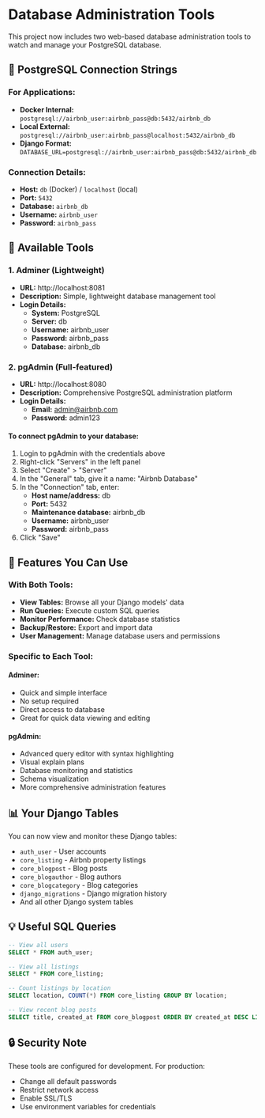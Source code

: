 # Database Administration Tools

This project now includes two web-based database administration tools to watch and manage your PostgreSQL database.

## 🔗 PostgreSQL Connection Strings

### For Applications:
- **Docker Internal:** `postgresql://airbnb_user:airbnb_pass@db:5432/airbnb_db`
- **Local External:** `postgresql://airbnb_user:airbnb_pass@localhost:5432/airbnb_db`
- **Django Format:** `DATABASE_URL=postgresql://airbnb_user:airbnb_pass@db:5432/airbnb_db`

### Connection Details:
- **Host:** `db` (Docker) / `localhost` (local)
- **Port:** `5432`
- **Database:** `airbnb_db`
- **Username:** `airbnb_user`
- **Password:** `airbnb_pass`

## 🔧 Available Tools

### 1. Adminer (Lightweight)
- **URL:** http://localhost:8081
- **Description:** Simple, lightweight database management tool
- **Login Details:**
  - **System:** PostgreSQL
  - **Server:** db
  - **Username:** airbnb_user
  - **Password:** airbnb_pass
  - **Database:** airbnb_db

### 2. pgAdmin (Full-featured)
- **URL:** http://localhost:8080
- **Description:** Comprehensive PostgreSQL administration platform
- **Login Details:**
  - **Email:** admin@airbnb.com
  - **Password:** admin123

#### To connect pgAdmin to your database:
1. Login to pgAdmin with the credentials above
2. Right-click "Servers" in the left panel
3. Select "Create" > "Server"
4. In the "General" tab, give it a name: "Airbnb Database"
5. In the "Connection" tab, enter:
   - **Host name/address:** db
   - **Port:** 5432
   - **Maintenance database:** airbnb_db
   - **Username:** airbnb_user
   - **Password:** airbnb_pass
6. Click "Save"

## 🚀 Features You Can Use

### With Both Tools:
- **View Tables:** Browse all your Django models' data
- **Run Queries:** Execute custom SQL queries
- **Monitor Performance:** Check database statistics
- **Backup/Restore:** Export and import data
- **User Management:** Manage database users and permissions

### Specific to Each Tool:

#### Adminer:
- Quick and simple interface
- No setup required
- Direct access to database
- Great for quick data viewing and editing

#### pgAdmin:
- Advanced query editor with syntax highlighting
- Visual explain plans
- Database monitoring and statistics
- Schema visualization
- More comprehensive administration features

## 📊 Your Django Tables

You can now view and monitor these Django tables:
- `auth_user` - User accounts
- `core_listing` - Airbnb property listings
- `core_blogpost` - Blog posts
- `core_blogauthor` - Blog authors
- `core_blogcategory` - Blog categories
- `django_migrations` - Django migration history
- And all other Django system tables

## 💡 Useful SQL Queries

```sql
-- View all users
SELECT * FROM auth_user;

-- View all listings
SELECT * FROM core_listing;

-- Count listings by location
SELECT location, COUNT(*) FROM core_listing GROUP BY location;

-- View recent blog posts
SELECT title, created_at FROM core_blogpost ORDER BY created_at DESC LIMIT 5;
```

## 🔒 Security Note

These tools are configured for development. For production:
- Change all default passwords
- Restrict network access
- Enable SSL/TLS
- Use environment variables for credentials
